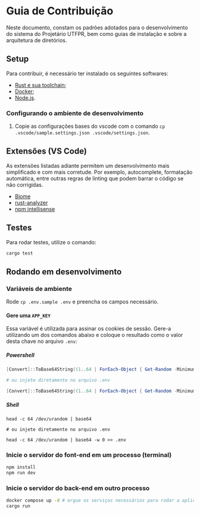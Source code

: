 # Guia de Contribuição
Neste documento, constam os padrões adotados para o desenvolvimento do sistema do
Projetário UTFPR, bem como guias de instalação e sobre a arquitetura de diretórios.

## Setup
Para contribuir, é necessário ter instalado os seguintes softwares:
- [Rust e sua toolchain](https://www.rust-lang.org/pt-BR/tools/install);
- [Docker](https://www.docker.com/);
- [Node.js](https://nodejs.org/en).

### Configurando o ambiente de desenvolvimento
1. Copie as configurações bases do vscode com o comando `cp .vscode/sample.settings.json .vscode/settings.json`.

## Extensões (VS Code)
As extensões listadas adiante permitem um desenvolvimento mais simplificado e com mais corretude.
Por exemplo, autocomplete, formatação automática, entre outras regras de linting que podem barrar o
código se não corrigidas.

- [Biome](https://marketplace.visualstudio.com/items?itemName=biomejs.biome)
- [rust-analyzer](https://marketplace.visualstudio.com/items?itemName=rust-lang.rust-analyzer)
- [npm intellisense](https://marketplace.visualstudio.com/items?itemName=christian-kohler.npm-intellisense)

## Testes
Para rodar testes, utilize o comando:
```bash
cargo test
```

## Rodando em desenvolvimento
### Variáveis de ambiente
Rode `cp .env.sample .env` e preencha os campos necessário.

#### Gere uma `APP_KEY`
Essa variável é utilizada para assinar os cookies de sessão. Gere-a utilizando um dos comandos abaixo
e coloque o resultado como o valor desta chave no arquivo `.env`:

##### Powershell
```powershell
[Convert]::ToBase64String((1..64 | ForEach-Object { Get-Random -Minimum 0 -Maximum 256 }) -as [byte[]])

# ou injete diretamente no arquivo .env

[Convert]::ToBase64String((1..64 | ForEach-Object { Get-Random -Minimum 0 -Maximum 256 }) -as [byte[]]) >> .env
```
##### Shell
```shell
head -c 64 /dev/urandom | base64

# ou injete diretamente no arquivo .env

head -c 64 /dev/urandom | base64 -w 0 >> .env
```

### Inicie o servidor do font-end em um processo (terminal)
```bash
npm install
npm run dev
```

### Inicie o servidor do back-end em outro processo
```bash
docker compose up -d # ergue os serviços necessários para rodar a aplicação
cargo run
```
